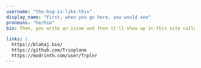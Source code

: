```yaml
---
username: "the-bug-is-like-this"
display_name: "First, when you go here, you would see"
pronouns: "he/him"
bio: Then, you write an issue and then it'll show up in this site called
  
links: |
  https://blahaj.bio/
  https://github.com/Trioplane
  https://modrinth.com/user/Trplnr
---
```

